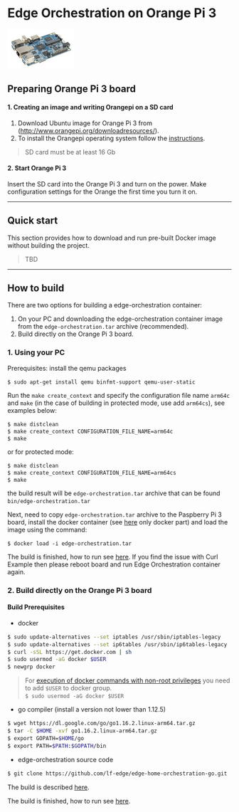 # Edge Orchestration on Orange Pi 3

[![Orange Pi 3](orange_pi3.jpg)](http://www.orangepi.org/Orange%20Pi%203/)

## Preparing Orange Pi 3 board

#### 1. Creating an image and writing Orangepi on a SD card
1. Download Ubuntu image for Orange Pi 3 from (http://www.orangepi.org/downloadresources/).
2. To install the Orangepi operating system follow the [instructions](http://www.orangepi.org/Docs/SDcardinstallation.html).

> SD card must be at least 16 Gb

#### 2. Start Orange Pi 3

Insert the SD card into the Orange Pi 3 and turn on the power. Make configuration settings for the Orange the first time you turn it on.

---

## Quick start
This section provides how to download and run pre-built Docker image without building the project.

> TBD

---

## How to build
There are two options for building a edge-orchestration container:
1. On your PC and downloading the edge-orchestration container image from the `edge-orchestration.tar` archive (recommended).
2. Build directly on the Orange Pi 3 board.
### 1. Using your PC

Prerequisites: install the qemu packages
```shell
$ sudo apt-get install qemu binfmt-support qemu-user-static
```

Run the `make create_context` and specify the configuration file name `arm64c` and `make` (in the case of building in protected mode, use add `arm64cs`), see examples below:
```
$ make distclean
$ make create_context CONFIGURATION_FILE_NAME=arm64c
$ make
```
or for protected mode:
```shell
$ make distclean
$ make create_context CONFIGURATION_FILE_NAME=arm64cs
$ make
```
the build result will be `edge-orchestration.tar` archive that can be found `bin/edge-orchestration.tar`

Next, need to copy `edge-orchestration.tar` archive to the Paspberry Pi 3 board, install the docker container (see [here](../x86_64_linux/x86_64_linux.md#Build-Prerequisites) only docker part) and load the image using the command:
```shell
$ docker load -i edge-orchestration.tar
```
The build is finished, how to run see [here](../x86_64_linux/x86_64_linux.md#how-to-work). If you find the issue with Curl Example then please reboot board and run Edge Orchestration container again.

### 2. Build directly on the Orange Pi 3 board
#### Build Prerequisites
- docker

```sh
$ sudo update-alternatives --set iptables /usr/sbin/iptables-legacy
$ sudo update-alternatives --set ip6tables /usr/sbin/ip6tables-legacy
$ curl -sSL https://get.docker.com | sh
$ sudo usermod -aG docker $USER
$ newgrp docker
```

> For [execution of docker commands with non-root privileges](https://docs.docker.com/install/linux/linux-postinstall/#manage-docker-as-a-non-root-user) you need to add `$USER` to docker group.  
`$ sudo usermod -aG docker $USER`

- go compiler (install a version not lower than 1.12.5)

```sh
$ wget https://dl.google.com/go/go1.16.2.linux-arm64.tar.gz
$ tar -C $HOME -xvf go1.16.2.linux-arm64.tar.gz
$ export GOPATH=$HOME/go
$ export PATH=$PATH:$GOPATH/bin
```

- edge-orchestration source code

```sh
$ git clone https://github.com/lf-edge/edge-home-orchestration-go.git

```
The build is described [here](../x86_64_linux/x86_64_linux.md#how-to-build).

The build is finished, how to run see [here](../x86_64_linux/x86_64_linux.md#how-to-work).
